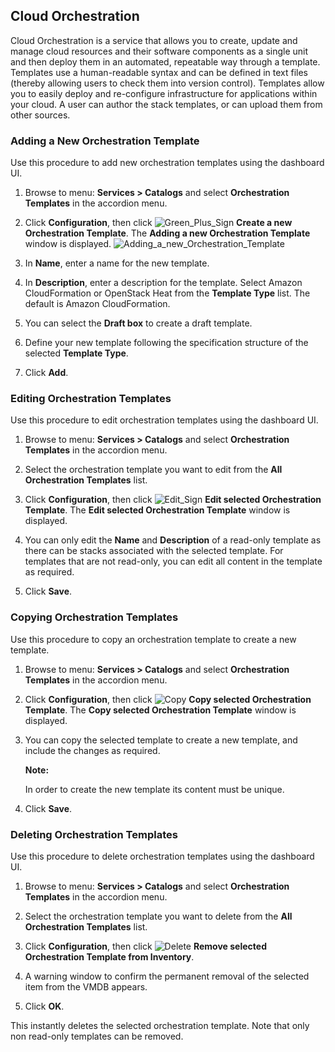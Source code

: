 ## Cloud Orchestration

Cloud Orchestration is a service that allows you to create, update and
manage cloud resources and their software components as a single unit
and then deploy them in an automated, repeatable way through a template.
Templates use a human-readable syntax and can be defined in text files
(thereby allowing users to check them into version control). Templates
allow you to easily deploy and re-configure infrastructure for
applications within your cloud. A user can author the stack templates,
or can upload them from other sources.

### Adding a New Orchestration Template

Use this procedure to add new orchestration templates using the
dashboard UI.

1.  Browse to menu: **Services > Catalogs** and select **Orchestration Templates** in the accordion menu.

2.  Click **Configuration**, then
    click ![Green\_Plus\_Sign](../images/1848.png) **Create a new
    Orchestration Template**. The **Adding a new Orchestration
    Template** window is displayed.
    ![Adding\_a\_new\_Orchestration\_Template](../images/7148.png)

3.  In **Name**, enter a name for the new template.

4.  In **Description**, enter a description for the template. Select
    Amazon CloudFormation or OpenStack Heat from the **Template Type**
    list. The default is Amazon CloudFormation.

5.  You can select the **Draft box** to create a draft template.

6.  Define your new template following the specification structure of
    the selected **Template Type**.

7.  Click **Add**.

### Editing Orchestration Templates

Use this procedure to edit orchestration templates using the dashboard
UI.

1.  Browse to menu: **Services > Catalogs** and select **Orchestration Templates** in the accordion menu.

2.  Select the orchestration template you want to edit from the **All Orchestration Templates** list.

3.  Click **Configuration**, then
    click ![Edit\_Sign](../images/1851.png) **Edit selected Orchestration
    Template**. The **Edit selected Orchestration Template** window is
    displayed.

4.  You can only edit the **Name** and **Description** of a read-only
    template as there can be stacks associated with the selected
    template. For templates that are not read-only, you can edit all
    content in the template as required.

5.  Click **Save**.

### Copying Orchestration Templates

Use this procedure to copy an orchestration template to create a new
template.

1.  Browse to menu: **Services > Catalogs** and select **Orchestration Templates** in the accordion menu.

2.  Click **Configuration**, then
    click ![Copy](../images/1859.png) **Copy selected Orchestration
    Template**. The **Copy selected Orchestration Template** window is
    displayed.

3.  You can copy the selected template to create a new template, and include the changes as required.

    **Note:**

    In order to create the new template its content must be unique.

4.  Click **Save**.

### Deleting Orchestration Templates

Use this procedure to delete orchestration templates using the dashboard
UI.

1.  Browse to menu: **Services > Catalogs** and select **Orchestration
    Templates** in the accordion menu.

2.  Select the orchestration template you want to delete from the **All
    Orchestration Templates** list.

3.  Click **Configuration**, then
    click ![Delete](../images/1861.png) **Remove selected Orchestration
    Template from Inventory**.

4.  A warning window to confirm the permanent removal of the selected
    item from the VMDB appears.

5.  Click **OK**.

This instantly deletes the selected orchestration template. Note that
only non read-only templates can be removed.
